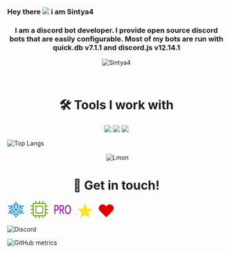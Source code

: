 ### Hey there <img src="https://media.giphy.com/media/hvRJCLFzcasrR4ia7z/giphy.gif" width="25px"> i am Sintya4
<h3 align="center">I am a discord bot developer. I provide open source discord bots that are easily configurable. Most of my bots are run with quick.db v7.1.1 and discord.js v12.14.1</h3>

<p align="center"> <img src="https://komarev.com/ghpvc/?username=Sintya4" alt="Sintya4" /> </p>

<br>

<h1 align="center">🛠️ Tools I work with</h1>

<p align="center"><img src="https://img.shields.io/badge/node.js%20-%2343853D.svg?&style=for-the-badge&logo=node.js&logoColor=white"/>   <img src="https://img.shields.io/badge/javascript%20-%23323330.svg?&style=for-the-badge&logo=javascript&logoColor=%23F7DF1E"/>      <img src ="https://img.shields.io/badge/QuickDB-%234ea94b.svg?&style=for-the-badge&logo=quickdb&logoColor=white"/></p>

![Top Langs](https://github-readme-stats.vercel.app/api/top-langs/?username=Sintya4)

<p align="center">&nbsp;<img align="center" src="https://github-readme-stats.vercel.app/api?username=Sintya4&show_icons=true" alt="Lmon" /></p>

<p align="center">

    
  </a>

</p>

<h1 align="center">🤝 Get in touch!</h1>

<p align="center">

<a href='https://archiveprogram.github.com/'><img src='https://raw.githubusercontent.com/acervenky/animated-github-badges/master/assets/acbadge.gif' width='40' height='40'></a> <a href='https://docs.github.com/en/developers'><img src='https://raw.githubusercontent.com/acervenky/animated-github-badges/master/assets/devbadge.gif' width='40' height='40'></a> <a href='https://github.com/pricing'><img src='https://raw.githubusercontent.com/acervenky/animated-github-badges/master/assets/pro.gif' width='40' height='40'></a> <a href='https://stars.github.com/'><img src='https://raw.githubusercontent.com/acervenky/animated-github-badges/master/assets/starbadge.gif' width='35' height='35'></a> <a href='https://docs.github.com/en/github/supporting-the-open-source-community-with-github-sponsors'><img src='https://raw.githubusercontent.com/acervenky/animated-github-badges/master/assets/sponsorbadge.gif' width='35' height='35'></a> 

![Discord](http://invidget.switchblade.xyz/rZ2Qa5wWFV)

![GitHub metrics](https://metrics.lecoq.io/Sintya4)  

</p>
